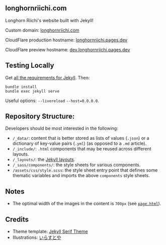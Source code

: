## longhornriichi.com

Longhorn Riichi's website built with Jekyll!

Custom domain: [longhornriichi.com](https://longhornriichi.com/)

CloudFlare production hostname: [longhornriichi.pages.dev](https://longhornriichi.pages.dev/)

CloudFlare preview hostname: [dev.longhornriichi.pages.dev](http://dev.longhornriichi.pages.dev/)

## Testing Locally
Get [all the requirements for Jekyll](https://jekyllrb.com/docs/). Then:
```
bundle install
bundle exec jekyll serve
```
Useful options: `--livereload` `--host=0.0.0.0`.

## Repository Structure:
Developers should be most interested in the following:
- `/_data/`: content that is better stored as lists of values (`.json`) or a dictionary of key-value pairs (`.yml`) (as opposed to a `.md` article).
- `/_include/`: `.html` components that may be reused across different layouts.
- `/_layouts/`: the [Jekyll layouts](https://jekyllrb.com/docs/step-by-step/04-layouts/).
- `/_sass/components/`: the style sheets for various components.
- `/assets/css/style.scss`: the style sheet entry point that defines some thematic variables and imports the above `components` style sheets.

## Notes

- The optimal width of the images in the content is `700px` (see [`page.html`](/_layouts/page.html)).

## Credits
- Theme template: [Jekyll Serif Theme](https://github.com/zerostaticthemes/jekyll-serif-theme)
- Illustrations: [いらすとや](https://www.irasutoya.com/)
